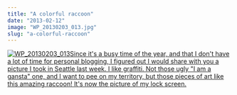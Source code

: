 ```yaml
---
title: "A colorful raccoon"
date: "2013-02-12"
image: "WP_20130203_013.jpg"
slug: "a-colorful-raccoon"
---
```


[![WP_20130203_013](images/WP_20130203_013.jpg)Since it's a busy time of the year, and that I don't have a lot of time for personal blogging, I figured out I would share with you a picture I took in Seattle last week. I like graffiti. Not those ugly "I am a gansta" one, and I want to pee on my territory, but those pieces of art like this amazing raccoon! It's now the picture of my lock screen.](http://fred.dev/content/uploads/2013/02/WP_20130203_013.jpg)
